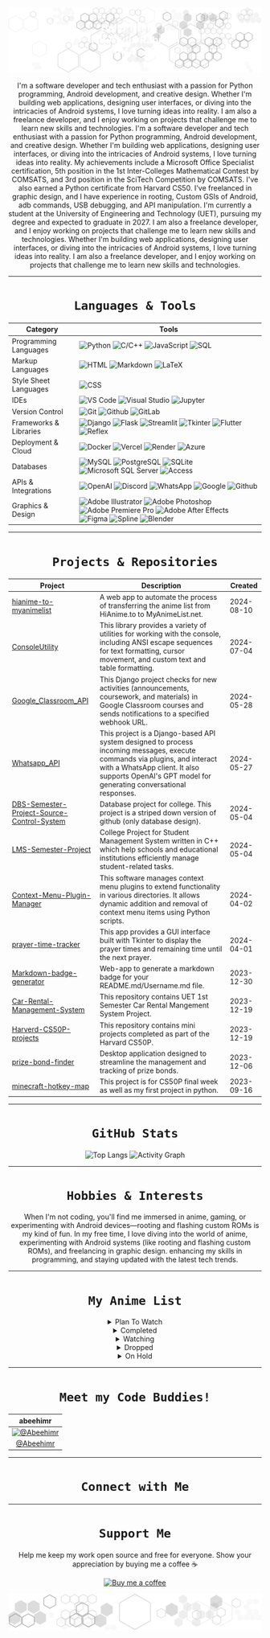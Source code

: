 <div align = "center">

![I'm Abdul Rahman AKA abd](https://raw.githubusercontent.com/abdbbdii/abdbbdii/main/header.svg)

</div>

<div align = "center">

I'm a software developer and tech enthusiast with a passion for Python programming, Android development, and creative design. Whether I'm building web applications, designing user interfaces, or diving into the intricacies of Android systems, I love turning ideas into reality. I am also a freelance developer, and I enjoy working on projects that challenge me to learn new skills and technologies.
I'm a software developer and tech enthusiast with a passion for Python programming, Android development, and creative design. Whether I'm building web applications, designing user interfaces, or diving into the intricacies of Android systems, I love turning ideas into reality.
My achievements include a Microsoft Office Specialist certification, 5th position in the 1st Inter-Colleges Mathematical Contest by COMSATS, and 3rd position in the SciTech Competition by COMSATS. I've also earned a Python certificate from Harvard CS50.
I've freelanced in graphic design, and I have experience in rooting, Custom GSIs of Android, adb commands, USB debugging, and API manipulation.
I'm currently a student at the University of Engineering and Technology (UET), pursuing my degree and expected to graduate in 2027. I am also a freelance developer, and I enjoy working on projects that challenge me to learn new skills and technologies.
Whether I'm building web applications, designing user interfaces, or diving into the intricacies of Android systems, I love turning ideas into reality. I am also a freelance developer, and I enjoy working on projects that challenge me to learn new skills and technologies.

</div>

<div align = "center">

---
# `Languages & Tools`

</div>

<div align = "center">

| Category | Tools |
| --- | --- |
| Programming Languages | ![Python](https://img.shields.io/badge/Python-ffffff?logo=python&style=for-the-badge&color=000000&logoColor=3776AB) ![C/C++](https://img.shields.io/badge/C/C++-ffffff?logo=c%2B%2B&style=for-the-badge&color=000000&logoColor=00599C) ![JavaScript](https://img.shields.io/badge/JavaScript-ffffff?logo=javascript&style=for-the-badge&color=000000&logoColor=F7DF1E) ![SQL](https://img.shields.io/badge/SQL-ffffff?logo=sql&style=for-the-badge&color=000000&logoColor=003B57) |
| Markup  Languages | ![HTML](https://img.shields.io/badge/HTML-ffffff?logo=html5&style=for-the-badge&color=000000&logoColor=E34F26) ![Markdown](https://img.shields.io/badge/Markdown-ffffff?logo=markdown&style=for-the-badge&color=000000&logoColor=ffffff) ![LaTeX](https://img.shields.io/badge/LaTeX-ffffff?logo=latex&style=for-the-badge&color=000000&logoColor=008080) |
| Style Sheet Languages | ![CSS](https://img.shields.io/badge/CSS-ffffff?logo=css3&style=for-the-badge&color=000000&logoColor=1572B6) |
| IDEs | ![VS Code](https://img.shields.io/badge/VS%20Code-ffffff?logo=visual-studio-code&style=for-the-badge&color=000000&logoColor=007ACC) ![Visual Studio](https://img.shields.io/badge/Visual%20Studio-ffffff?logo=visual-studio&style=for-the-badge&color=000000&logoColor=5C2D91) ![Jupyter](https://img.shields.io/badge/Jupyter-ffffff?logo=jupyter&style=for-the-badge&color=000000&logoColor=F37626) |
| Version Control | ![Git](https://img.shields.io/badge/Git-ffffff?logo=git&style=for-the-badge&color=000000&logoColor=F05032) ![Github](https://img.shields.io/badge/Github-ffffff?logo=github&style=for-the-badge&color=000000&logoColor=ffffff) ![GitLab](https://img.shields.io/badge/GitLab-ffffff?logo=gitlab&style=for-the-badge&color=000000&logoColor=FCA121) |
| Frameworks & Libraries | ![Django](https://img.shields.io/badge/Django-ffffff?logo=django&style=for-the-badge&color=000000&logoColor=092E20) ![Flask](https://img.shields.io/badge/Flask-ffffff?logo=flask&style=for-the-badge&color=000000&logoColor=ffffff) ![Streamlit](https://img.shields.io/badge/Streamlit-ffffff?logo=streamlit&style=for-the-badge&color=000000&logoColor=ff4f4f) ![Tkinter](https://img.shields.io/badge/Tkinter-ffffff?logo=tkinter&style=for-the-badge&color=000000&logoColor=ff4f4f) ![Flutter](https://img.shields.io/badge/Flutter-ffffff?logo=flutter&style=for-the-badge&color=000000&logoColor=02569B) ![Reflex](https://img.shields.io/badge/Reflex-ffffff?logo=reflex&style=for-the-badge&color=000000&logoColor=02569B) |
| Deployment & Cloud | ![Docker](https://img.shields.io/badge/Docker-ffffff?logo=docker&style=for-the-badge&color=000000&logoColor=2496ED) ![Vercel](https://img.shields.io/badge/Vercel-ffffff?logo=vercel&style=for-the-badge&color=000000&logoColor=ffffff) ![Render](https://img.shields.io/badge/Render-ffffff?logo=render&style=for-the-badge&color=000000&logoColor=ffffff) ![Azure](https://img.shields.io/badge/Azure-ffffff?logo=azure&style=for-the-badge&color=000000&logoColor=0089D6) |
| Databases | ![MySQL](https://img.shields.io/badge/MySQL-ffffff?logo=mysql&style=for-the-badge&color=000000&logoColor=4479A1) ![PostgreSQL](https://img.shields.io/badge/PostgreSQL-ffffff?logo=postgresql&style=for-the-badge&color=000000&logoColor=336791) ![SQLite](https://img.shields.io/badge/SQLite-ffffff?logo=sqlite&style=for-the-badge&color=000000&logoColor=003B57) ![Microsoft SQL Server](https://img.shields.io/badge/Microsoft%20SQL%20Server-ffffff?logo=microsoft-sql-server&style=for-the-badge&color=000000&logoColor=CC2927) ![Access](https://img.shields.io/badge/Access-ffffff?logo=access&style=for-the-badge&color=000000&logoColor=A4373A) |
| APIs & Integrations | ![OpenAI](https://img.shields.io/badge/OpenAI-ffffff?logo=openai&style=for-the-badge&color=000000&logoColor=FF0084) ![Discord](https://img.shields.io/badge/Discord-ffffff?logo=discord&style=for-the-badge&color=000000&logoColor=5865F2) ![WhatsApp](https://img.shields.io/badge/WhatsApp-ffffff?logo=whatsapp&style=for-the-badge&color=000000&logoColor=25D366) ![Google](https://img.shields.io/badge/Google-ffffff?logo=google&style=for-the-badge&color=000000&logoColor=4285F4) ![Github](https://img.shields.io/badge/Github-ffffff?logo=github&style=for-the-badge&color=000000&logoColor=ffffff) |
| Graphics & Design | ![Adobe Illustrator](https://img.shields.io/badge/Adobe%20Illustrator-ffffff?logo=adobe-illustrator&style=for-the-badge&color=000000&logoColor=FF9A00) ![Adobe Photoshop](https://img.shields.io/badge/Adobe%20Photoshop-ffffff?logo=adobe-photoshop&style=for-the-badge&color=000000&logoColor=31A8FF) ![Adobe Premiere Pro](https://img.shields.io/badge/Adobe%20Premiere%20Pro-ffffff?logo=adobe-premiere-pro&style=for-the-badge&color=000000&logoColor=9999FF) ![Adobe After Effects](https://img.shields.io/badge/Adobe%20After%20Effects-ffffff?logo=adobe-after-effects&style=for-the-badge&color=000000&logoColor=9999FF) ![Figma](https://img.shields.io/badge/Figma-ffffff?logo=figma&style=for-the-badge&color=000000&logoColor=F24E1E) ![Spline](https://img.shields.io/badge/Spline-ffffff?logo=spline&style=for-the-badge&color=000000&logoColor=FF4F4F) ![Blender](https://img.shields.io/badge/Blender-ffffff?logo=blender&style=for-the-badge&color=000000&logoColor=F5792A) |

</div>

<div align = "center">

---
# `Projects & Repositories`

</div>

<div align = "center">

| Project | Description | Created |
| --- | --- | --- |
| [hianime-to-myanimelist](https://github.com/abdbbdii/hianime-to-myanimelist) | A web app to automate the process of transferring the anime list from HiAnime.to to MyAnimeList.net. | 2024-08-10 |
| [ConsoleUtility](https://github.com/abdbbdii/ConsoleUtility) | This library provides a variety of utilities for working with the console, including ANSI escape sequences for text formatting, cursor movement, and custom text and table formatting. | 2024-07-04 |
| [Google_Classroom_API](https://github.com/abdbbdii/Google_Classroom_API) | This Django project checks for new activities (announcements, coursework, and materials) in Google Classroom courses and sends notifications to a specified webhook URL. | 2024-05-28 |
| [Whatsapp_API](https://github.com/abdbbdii/Whatsapp_API) | This project is a Django-based API system designed to process incoming messages, execute commands via plugins, and interact with a WhatsApp client. It also supports OpenAI's GPT model for generating conversational responses. | 2024-05-27 |
| [DBS-Semester-Project-Source-Control-System](https://github.com/abdbbdii/DBS-Semester-Project-Source-Control-System) | Database project for college. This project is a striped down version of github (only database design). | 2024-05-04 |
| [LMS-Semester-Project](https://github.com/abdbbdii/LMS-Semester-Project) | College Project for Student Management System written in C++ which help schools and educational institutions efficiently manage student-related tasks. | 2024-05-04 |
| [Context-Menu-Plugin-Manager](https://github.com/abdbbdii/Context-Menu-Plugin-Manager) | This software manages context menu plugins to extend functionality in various directories. It allows dynamic addition and removal of context menu items using Python scripts. | 2024-04-02 |
| [prayer-time-tracker](https://github.com/abdbbdii/prayer-time-tracker) | This app provides a GUI interface built with Tkinter to display the prayer times and remaining time until the next prayer. | 2024-04-01 |
| [Markdown-badge-generator](https://github.com/abdbbdii/Markdown-badge-generator) | Web-app to generate a markdown badge for your README.md/Username.md file. | 2023-12-30 |
| [Car-Rental-Management-System](https://github.com/abdbbdii/Car-Rental-Management-System) | This repository contains UET 1st Semester Car Rental Mangement System Project. | 2023-12-19 |
| [Harverd-CS50P-projects](https://github.com/abdbbdii/Harverd-CS50P-projects) | This repository contains mini projects completed as part of the Harvard CS50P. | 2023-12-19 |
| [prize-bond-finder](https://github.com/abdbbdii/prize-bond-finder) | Desktop application designed to streamline the management and tracking of prize bonds. | 2023-12-06 |
| [minecraft-hotkey-map](https://github.com/abdbbdii/minecraft-hotkey-map) | This project is for CS50P final week as well as my first project in python. | 2023-09-16 |

</div>

<div align = "center">

---
# `GitHub Stats`

</div>

<div align = "center">

![Top Langs](https://github-readme-stats.vercel.app/api/top-langs/?username=abdbbdii&theme=github_dark&hide_border=true&layout=compact&card_width=1000&title_color=adbac7)
![Activity Graph](https://github-readme-activity-graph.vercel.app/graph?username=abdbbdii&theme=github-dark&custom_title=abd's%20this%20month%20activity%20on%20Github&hide_border=true&line=adbac7&color=adbac7)

</div>

<div align = "center">

---
# `Hobbies & Interests`

</div>

<div align = "center">

When I'm not coding, you'll find me immersed in anime, gaming, or experimenting with Android devices—rooting and flashing custom ROMs is my kind of fun.
In my free time, I love diving into the world of anime, experimenting with Android systems (like rooting and flashing custom ROMs), and freelancing in graphic design. enhancing my skills in programming, and staying updated with the latest tech trends.

</div>

<div align = "center">

---
# `My Anime List`

</div>

<div align = "center">

<div align = "center">

<details><summary>Plan To Watch</summary>

| 91 Days | Akame ga Kill! | Boku no Hero Ac...demia | Chuunibyou demo...itai! | Code Geass: Han...louch |
| :---: | :---: | :---: | :---: | :---: |
| ![91 Days](https://cdn.myanimelist.net/images/anime/13/80515.jpg) | ![Akame ga Kill!](https://cdn.myanimelist.net/images/anime/1429/95946.jpg) | ![Boku no Hero Academia](https://cdn.myanimelist.net/images/anime/10/78745.jpg) | ![Chuunibyou demo Koi ga Shitai!](https://cdn.myanimelist.net/images/anime/1905/142840.jpg) | ![Code Geass: Hangyaku no Lelouch](https://cdn.myanimelist.net/images/anime/1032/135088.jpg) |

| Code Geass: Han...orium | Death Parade | Gake no Ue no Ponyo | Haikyuu!! | Hal |
| :---: | :---: | :---: | :---: | :---: |
| ![Code Geass: Hangyaku no Lelouch R2 Picture Drama - Last Moratorium](https://cdn.myanimelist.net/images/anime/2/88062.jpg) | ![Death Parade](https://cdn.myanimelist.net/images/anime/5/71553.jpg) | ![Gake no Ue no Ponyo](https://cdn.myanimelist.net/images/anime/1331/138727.jpg) | ![Haikyuu!!](https://cdn.myanimelist.net/images/anime/7/76014.jpg) | ![Hal](https://cdn.myanimelist.net/images/anime/6/46549.jpg) |

| Horimiya | Howl no Ugoku Shiro | Kage no Jitsury...u-hen | Kaijuu 8-gou Movie | Kengan Ashura Part 2 |
| :---: | :---: | :---: | :---: | :---: |
| ![Horimiya](https://cdn.myanimelist.net/images/anime/1695/111486.jpg) | ![Howl no Ugoku Shiro](https://cdn.myanimelist.net/images/anime/1470/138723.jpg) | ![Kage no Jitsuryokusha ni Naritakute! Movie: Zankyou-hen](https://cdn.myanimelist.net/images/anime/1570/140518.jpg) | ![Kaijuu 8-gou Movie](https://cdn.myanimelist.net/images/anime/1835/144661.jpg) | ![Kengan Ashura Part 2](https://cdn.myanimelist.net/images/anime/1546/102680.jpg) |

| Kimitachi wa Do...ru ka | Kiseijuu: Sei n...ritsu | Kobayashi-san C...ragon | Kono Subarashii...wo! 2 | Kotonoha no Niwa |
| :---: | :---: | :---: | :---: | :---: |
| ![Kimitachi wa Dou Ikiru ka](https://cdn.myanimelist.net/images/anime/1126/139654.jpg) | ![Kiseijuu: Sei no Kakuritsu](https://cdn.myanimelist.net/images/anime/3/73178.jpg) | ![Kobayashi-san Chi no Maid Dragon](https://cdn.myanimelist.net/images/anime/5/85434.jpg) | ![Kono Subarashii Sekai ni Shukufuku wo! 2](https://cdn.myanimelist.net/images/anime/2/83188.jpg) | ![Kotonoha no Niwa](https://cdn.myanimelist.net/images/anime/1597/112995.jpg) |

| Ninja Kamui | Omoide no Marnie | Re:Zero kara Ha...Movie | Shikanoko Nokon...antan | Shin no Nakama ...shita |
| :---: | :---: | :---: | :---: | :---: |
| ![Ninja Kamui](https://cdn.myanimelist.net/images/anime/1142/141351.jpg) | ![Omoide no Marnie](https://cdn.myanimelist.net/images/anime/7/64293.jpg) | ![Re:Zero kara Hajimeru Isekai Seikatsu - Hyouketsu no Kizuna - Manner Movie](https://cdn.myanimelist.net/images/anime/1599/106827.jpg) | ![Shikanoko Nokonoko Koshitantan](https://cdn.myanimelist.net/images/anime/1084/144617.jpg) | ![Shin no Nakama ja Nai to Yuusha no Party wo Oidasareta node, Henkyou de Slow Life suru Koto ni Shimashita](https://cdn.myanimelist.net/images/anime/1723/117854.jpg) |

| Shinchou Yuusha...ugiru | Tenkuu no Shiro...aputa | Tensei shitara ...a Ken | Tonari no Kaibu...u-kun | Umi ga Kikoeru |
| :---: | :---: | :---: | :---: | :---: |
| ![Shinchou Yuusha: Kono Yuusha ga Ore Tueee Kuse ni Shinchou Sugiru](https://cdn.myanimelist.net/images/anime/1715/103419.jpg) | ![Tenkuu no Shiro Laputa](https://cdn.myanimelist.net/images/anime/5/37799.jpg) | ![Tensei shitara Slime Datta Ken](https://cdn.myanimelist.net/images/anime/1069/123309.jpg) | ![Tonari no Kaibutsu-kun](https://cdn.myanimelist.net/images/anime/4/39779.jpg) | ![Umi ga Kikoeru](https://cdn.myanimelist.net/images/anime/1498/131411.jpg) |

</details>

</div>

<div align = "center">

<details><summary>Completed</summary>

| Ano Hi Mita Han...Movie | Ansatsu Kyoushitsu | Ansatsu Kyoushi...eason | Bleach Movie 3:... Yobu | Boku no Kokoro ...Yatsu |
| :---: | :---: | :---: | :---: | :---: |
| ![Ano Hi Mita Hana no Namae wo Bokutachi wa Mada Shiranai. Movie](https://cdn.myanimelist.net/images/anime/5/49993.jpg) | ![Ansatsu Kyoushitsu](https://cdn.myanimelist.net/images/anime/5/75639.jpg) | ![Ansatsu Kyoushitsu 2nd Season](https://cdn.myanimelist.net/images/anime/8/77966.jpg) | ![Bleach Movie 3: Fade to Black - Kimi no Na wo Yobu](https://cdn.myanimelist.net/images/anime/3/64689.jpg) | ![Boku no Kokoro no Yabai Yatsu](https://cdn.myanimelist.net/images/anime/1545/133887.jpg) |

| Byousoku 5 Cent...meter | Chainsaw Man | Dark Gathering | Death Note: Rewrite | Dororo |
| :---: | :---: | :---: | :---: | :---: |
| ![Byousoku 5 Centimeter](https://cdn.myanimelist.net/images/anime/1410/112994.jpg) | ![Chainsaw Man](https://cdn.myanimelist.net/images/anime/1806/126216.jpg) | ![Dark Gathering](https://cdn.myanimelist.net/images/anime/1346/138731.jpg) | ![Death Note: Rewrite](https://cdn.myanimelist.net/images/anime/13/8518.jpg) | ![Dororo](https://cdn.myanimelist.net/images/anime/1879/100467.jpg) |

| Dr. Stone: New ...art 2 | Dr. Stone: Ryuusui | Dr. Stone: Ston... Wars | Jujutsu Kaisen | Jujutsu Kaisen ...Movie |
| :---: | :---: | :---: | :---: | :---: |
| ![Dr. Stone: New World Part 2](https://cdn.myanimelist.net/images/anime/1236/138696.jpg) | ![Dr. Stone: Ryuusui](https://cdn.myanimelist.net/images/anime/1071/124921.jpg) | ![Dr. Stone: Stone Wars](https://cdn.myanimelist.net/images/anime/1711/110614.jpg) | ![Jujutsu Kaisen](https://cdn.myanimelist.net/images/anime/1171/109222.jpg) | ![Jujutsu Kaisen 0 Movie](https://cdn.myanimelist.net/images/anime/1121/119044.jpg) |

| Jujutsu Kaisen ...eason | Kimetsu no Yaiba | Kimetsu no Yaib...a-hen | Kimetsu no Yaib...o-hen | Kimetsu no Yaib...o-hen |
| :---: | :---: | :---: | :---: | :---: |
| ![Jujutsu Kaisen 2nd Season](https://cdn.myanimelist.net/images/anime/1792/138022.jpg) | ![Kimetsu no Yaiba](https://cdn.myanimelist.net/images/anime/1286/99889.jpg) | ![Kimetsu no Yaiba Movie: Mugen Ressha-hen](https://cdn.myanimelist.net/images/anime/1704/106947.jpg) | ![Kimetsu no Yaiba: Hashira Geiko-hen](https://cdn.myanimelist.net/images/anime/1565/142711.jpg) | ![Kimetsu no Yaiba: Katanakaji no Sato-hen](https://cdn.myanimelist.net/images/anime/1765/135099.jpg) |

| Kimetsu no Yaib...u-hen | Kimi no Suizou ...betai | Koe no Katachi | Mushoku Tensei:... Dasu | Nakitai Watashi...aburu |
| :---: | :---: | :---: | :---: | :---: |
| ![Kimetsu no Yaiba: Yuukaku-hen](https://cdn.myanimelist.net/images/anime/1908/120036.jpg) | ![Kimi no Suizou wo Tabetai](https://cdn.myanimelist.net/images/anime/1768/93291.jpg) | ![Koe no Katachi](https://cdn.myanimelist.net/images/anime/1122/96435.jpg) | ![Mushoku Tensei: Isekai Ittara Honki Dasu](https://cdn.myanimelist.net/images/anime/1530/117776.jpg) | ![Nakitai Watashi wa Neko wo Kaburu](https://cdn.myanimelist.net/images/anime/1045/106389.jpg) |

| Nichijou | One Punch Man 2...eason | One Punch Man 2...cials | One Punch Man S...cials | Ore dake Level ...a Ken |
| :---: | :---: | :---: | :---: | :---: |
| ![Nichijou](https://cdn.myanimelist.net/images/anime/3/75617.jpg) | ![One Punch Man 2nd Season](https://cdn.myanimelist.net/images/anime/1247/122044.jpg) | ![One Punch Man 2nd Season Specials](https://cdn.myanimelist.net/images/anime/1618/103829.jpg) | ![One Punch Man Specials](https://cdn.myanimelist.net/images/anime/1452/97840.jpg) | ![Ore dake Level Up na Ken](https://cdn.myanimelist.net/images/anime/1801/142390.jpg) |

| Owari no Seraph | Owari no Seraph...n-hen | Re:Zero kara Ha...katsu | Shigatsu wa Kim...o Uso | Shingeki no Kyojin |
| :---: | :---: | :---: | :---: | :---: |
| ![Owari no Seraph](https://cdn.myanimelist.net/images/anime/5/73474.jpg) | ![Owari no Seraph: Nagoya Kessen-hen](https://cdn.myanimelist.net/images/anime/9/76632.jpg) | ![Re:Zero kara Hajimeru Isekai Seikatsu](https://cdn.myanimelist.net/images/anime/1522/128039.jpg) | ![Shigatsu wa Kimi no Uso](https://cdn.myanimelist.net/images/anime/1405/143284.jpg) | ![Shingeki no Kyojin](https://cdn.myanimelist.net/images/anime/10/47347.jpg) |

| Shingeki no Kyo...son 2 | Shingeki no Kyo...son 3 | Shingeki no Kyo...eason | Shingeki no Kyo...art 2 | Sword Art Onlin...nline |
| :---: | :---: | :---: | :---: | :---: |
| ![Shingeki no Kyojin Season 2](https://cdn.myanimelist.net/images/anime/4/84177.jpg) | ![Shingeki no Kyojin Season 3](https://cdn.myanimelist.net/images/anime/1173/92110.jpg) | ![Shingeki no Kyojin: The Final Season](https://cdn.myanimelist.net/images/anime/1000/110531.jpg) | ![Shingeki no Kyojin: The Final Season Part 2](https://cdn.myanimelist.net/images/anime/1948/120625.jpg) | ![Sword Art Online Alternative: Gun Gale Online](https://cdn.myanimelist.net/images/anime/1141/93288.jpg) |

| Sword Art Online II | Sword Art Onlin...ation | Sword Art Onlin...world | Sword Art Onlin...eason | Tenki no Ko |
| :---: | :---: | :---: | :---: | :---: |
| ![Sword Art Online II](https://cdn.myanimelist.net/images/anime/1223/121999.jpg) | ![Sword Art Online: Alicization](https://cdn.myanimelist.net/images/anime/1993/93837.jpg) | ![Sword Art Online: Alicization - War of Underworld](https://cdn.myanimelist.net/images/anime/1630/103417.jpg) | ![Sword Art Online: Alicization - War of Underworld 2nd Season](https://cdn.myanimelist.net/images/anime/1438/105106.jpg) | ![Tenki no Ko](https://cdn.myanimelist.net/images/anime/1880/101146.jpg) |

| Tokyo Ghoul:re | Tokyo Ghoul:re ...eason | Tokyo Revengers | Tokyo Revengers...n-hen | Tomodachi Game |
| :---: | :---: | :---: | :---: | :---: |
| ![Tokyo Ghoul:re](https://cdn.myanimelist.net/images/anime/1063/95086.jpg) | ![Tokyo Ghoul:re 2nd Season](https://cdn.myanimelist.net/images/anime/1545/121995.jpg) | ![Tokyo Revengers](https://cdn.myanimelist.net/images/anime/1839/122012.jpg) | ![Tokyo Revengers: Seiya Kessen-hen](https://cdn.myanimelist.net/images/anime/1773/132313.jpg) | ![Tomodachi Game](https://cdn.myanimelist.net/images/anime/1247/121345.jpg) |

| Violet Evergard...ngyou | Violet Evergard...Movie | Violet Evergard...Darou | Wind Breaker | Yakusoku no Nev...rland |
| :---: | :---: | :---: | :---: | :---: |
| ![Violet Evergarden Gaiden: Eien to Jidou Shuki Ningyou](https://cdn.myanimelist.net/images/anime/1667/112943.jpg) | ![Violet Evergarden Movie](https://cdn.myanimelist.net/images/anime/1825/110716.jpg) | ![Violet Evergarden: Kitto "Ai" wo Shiru Hi ga Kuru no Darou](https://cdn.myanimelist.net/images/anime/9/89993.jpg) | ![Wind Breaker](https://cdn.myanimelist.net/images/anime/1438/141816.jpg) | ![Yakusoku no Neverland](https://cdn.myanimelist.net/images/anime/1830/118780.jpg) |

| Youkoso Jitsury...tsu e | Youkoso Jitsury...eason |
| :---: | :---: |
| ![Youkoso Jitsuryoku Shijou Shugi no Kyoushitsu e](https://cdn.myanimelist.net/images/anime/5/86830.jpg) | ![Youkoso Jitsuryoku Shijou Shugi no Kyoushitsu e 2nd Season](https://cdn.myanimelist.net/images/anime/1010/124180.jpg) |

</details>

</div>

<div align = "center">

<details><summary>Watching</summary>

| Ao no Exorcist | Fruits Basket 1...eason | Kaguya-sama wa ...ousen | Kaguya-sama wa ...ousen | Steins;Gate 0 |
| :---: | :---: | :---: | :---: | :---: |
| ![Ao no Exorcist](https://cdn.myanimelist.net/images/anime/10/75195.jpg) | ![Fruits Basket 1st Season](https://cdn.myanimelist.net/images/anime/1447/99827.jpg) | ![Kaguya-sama wa Kokurasetai: Tensai-tachi no Renai Zunousen](https://cdn.myanimelist.net/images/anime/1295/106551.jpg) | ![Kaguya-sama wa Kokurasetai? Tensai-tachi no Renai Zunousen](https://cdn.myanimelist.net/images/anime/1764/106659.jpg) | ![Steins;Gate 0](https://cdn.myanimelist.net/images/anime/1375/93521.jpg) |

</details>

</div>

<div align = "center">

<details><summary>Dropped</summary>

| Cyberpunk: Edge...nners | Elfen Lied | Sousou no Frieren | Tekken: Bloodline | Trigun Stampede |
| :---: | :---: | :---: | :---: | :---: |
| ![Cyberpunk: Edgerunners](https://cdn.myanimelist.net/images/anime/1818/126435.jpg) | ![Elfen Lied](https://cdn.myanimelist.net/images/anime/1780/121555.jpg) | ![Sousou no Frieren](https://cdn.myanimelist.net/images/anime/1015/138006.jpg) | ![Tekken: Bloodline](https://cdn.myanimelist.net/images/anime/1842/127170.jpg) | ![Trigun Stampede](https://cdn.myanimelist.net/images/anime/1426/129194.jpg) |

| Tsuki ga Michib...uchuu |
| :---: |
| ![Tsuki ga Michibiku Isekai Douchuu](https://cdn.myanimelist.net/images/anime/1950/116474.jpg) |

</details>

</div>

<div align = "center">

<details><summary>On Hold</summary>

| Kiniro Mosaic | Kusuriya no Hit...igoto | Tokyo Revengers...u-hen |
| :---: | :---: | :---: |
| ![Kiniro Mosaic](https://cdn.myanimelist.net/images/anime/1793/117610.jpg) | ![Kusuriya no Hitorigoto](https://cdn.myanimelist.net/images/anime/1708/138033.jpg) | ![Tokyo Revengers: Tenjiku-hen](https://cdn.myanimelist.net/images/anime/1853/139843.jpg) |

</details>

</div>

</div>

<div align = "center">

---
# `Meet my Code Buddies!`

</div>

<div align = "center">

| abeehimr |
| :---: |
| [![@Abeehimr](https://github.com/Abeehimr.png?size=150)](https://github.com/Abeehimr) |
| [@Abeehimr](https://github.com/Abeehimr) |

</div>

<div align = "center">

---
# `Connect with Me`

</div>

<div align = "center">

---
# `Support Me`

</div>

<div align = "center">

Help me keep my work open source and free for everyone. Show your appreciation by buying me a coffee ☕️

[![Buy me a coffee](https://img.shields.io/badge/Buy%20me%20a%20coffee-ffffff?logo=buymeacoffee&style=for-the-badge&color=000000&logoColor=ffffff)](https://www.buymeacoffee.com/abdbbdii)

</div>

<div align = "center">

<img align=center src="https://raw.githubusercontent.com/abdbbdii/abdbbdii/main/footer.svg">

</div>